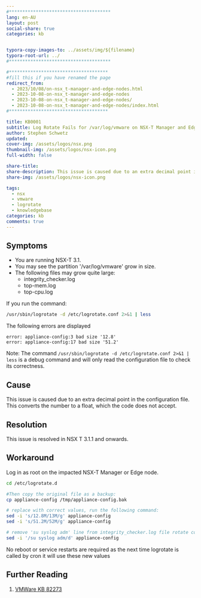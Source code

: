 ```yaml
---
#**************************************
lang: en-AU
layout: post
social-share: true
categories: kb


typora-copy-images-to: ../assets/img/${filename}
typora-root-url: ../
#**************************************

#*************************************
#fill this if you have renamed the page
redirect_from:
  - 2023/10/08/on-nsx_t-manager-and-edge-nodes.html
  - 2023-10-08-on-nsx_t-manager-and-edge-nodes
  - 2023-10-08-on-nsx_t-manager-and-edge-nodes/
  - 2023-10-08-on-nsx_t-manager-and-edge-nodes/index.html
#*************************************

title: KB0001
subtitle: Log Rotate Fails for /var/log/vmware on NSX-T Manager and Edge Nodes
author: Stephen Schwetz
updated:
cover-img: /assets/logos/nsx.png
thumbnail-img: /assets/logos/nsx-icon.png
full-width: false

share-title: 
share-description: This issue is caused due to an extra decimal point in the configuration file. This converts the number to a float, which the code does not accept.
share-img: /assets/logos/nsx-icon.png

tags:
  - nsx
  - vmware
  - logrotate
  - knowledgebase
categories: kb
comments: true
---
```


## Symptoms

* You are running NSX-T 3.1.
* You may see the partition '/var/log/vmware'  grow in size.
* The following files may grow quite large:
  * integrity_checker.log
  * top-mem.log
  * top-cpu.log

If you run the command: 

``` bash 
/usr/sbin/logrotate -d /etc/logrotate.conf 2>&1 | less
```

The following errors are displayed

```terminal
error: appliance-config:3 bad size '12.8'
error: appliance-config:17 bad size '51.2'
```

Note: The command `/usr/sbin/logrotate -d /etc/logrotate.conf 2>&1 | less` is a debug command and will only read the configuration file to check its correctness.

## Cause

This issue is caused due to an extra decimal point in the configuration file. This converts the number to a float, which the code does not accept.

## Resolution

This issue is resolved in NSX T 3.1.1 and onwards. 

## Workaround

Log in as root on the impacted NSX-T Manager or Edge node.

``` bash
cd /etc/logrotate.d

#Then copy the original file as a backup: 
cp appliance-config /tmp/appliance-config.bak

# replace with correct values, run the following command:
sed -i 's/12.8M/13M/g' appliance-config
sed -i 's/51.2M/52M/g' appliance-config

# remove 'su syslog adm' line from integrity_checker.log file rotate config section:
sed -i '/su syslog adm/d' appliance-config
```

No reboot or service restarts are required as the next time logrotate is called by cron it will use these new values

## Further Reading

1. [VMWare KB 82273](https://kb.vmware.com/s/article/82273)
